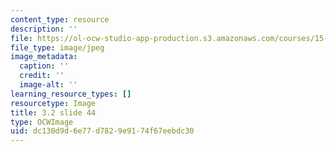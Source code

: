 ```yaml
---
content_type: resource
description: ''
file: https://ol-ocw-studio-app-production.s3.amazonaws.com/courses/15-s21-nuts-and-bolts-of-business-plans-january-iap-2014/dc130d9d6e77d7829e9174f67eebdc30_Slide44.JPG
file_type: image/jpeg
image_metadata:
  caption: ''
  credit: ''
  image-alt: ''
learning_resource_types: []
resourcetype: Image
title: 3.2 slide 44
type: OCWImage
uid: dc130d9d-6e77-d782-9e91-74f67eebdc30
---
```

